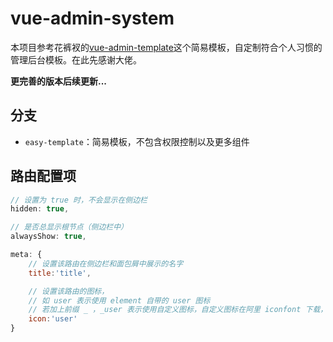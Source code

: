 # vue-admin-system
本项目参考花裤衩的[vue-admin-template](https://github.com/PanJiaChen/vue-admin-template)这个简易模板，自定制符合个人习惯的管理后台模板。在此先感谢大佬。

**更完善的版本后续更新...**

## 分支
- `easy-template`：简易模板，不包含权限控制以及更多组件

## 路由配置项
```js
// 设置为 true 时，不会显示在侧边栏
hidden: true,

// 是否总显示根节点（侧边栏中）
alwaysShow: true,

meta: {
    // 设置该路由在侧边栏和面包屑中展示的名字
    title:'title',

    // 设置该路由的图标，
    // 如 user 表示使用 element 自带的 user 图标
    // 若加上前缀 _ ，_user 表示使用自定义图标，自定义图标在阿里 iconfont 下载，引入 @/assets/font 即可
    icon:'user'
}
```